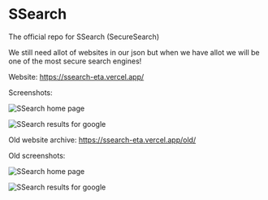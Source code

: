 # SSearch
The official repo for SSearch (SecureSearch)

We still need allot of websites in our json but when we have allot we will be one of the most secure search engines!

Website: https://ssearch-eta.vercel.app/

Screenshots:

![SSearch home page](https://ssearch-eta.vercel.app/ssearch-eta.vercel.app_.png)


![SSearch results for google](https://github.com/SSearch-e/SSearch/assets/110413038/10fb73da-4adf-48b8-99b7-6189fe4417d7)

Old website archive: https://ssearch-eta.vercel.app/old/

Old screenshots:

![SSearch home page](https://github.com/SSearch-e/SSearch/assets/110413038/e9f73817-10af-43d9-bd9e-da74e2f0c8d0)


![SSearch results for google](https://github.com/SSearch-e/SSearch/assets/110413038/10fb73da-4adf-48b8-99b7-6189fe4417d7)
